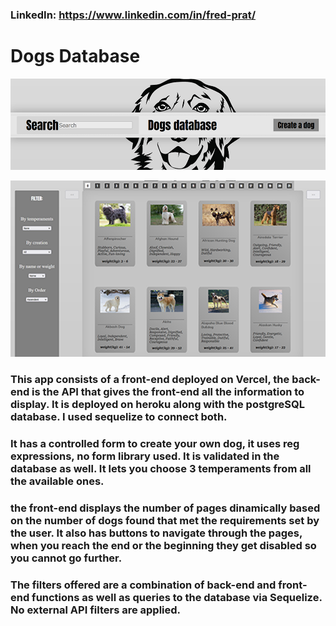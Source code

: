 ### LinkedIn: https://www.linkedin.com/in/fred-prat/
# Dogs Database

![startingLogo](AppPics/Dogs2.png)

![Home](AppPics/Dogs.png)

### This app consists of a front-end deployed on Vercel, the back-end is the API that gives the front-end all the information to display. It is deployed on heroku along with the postgreSQL database. I used sequelize to connect both.<br>
### It has a controlled form to create your own dog, it uses reg expressions, no form library used. It is validated in the database as well. It lets you choose 3 temperaments from all the available ones. <br>
### the front-end displays the number of pages dinamically based on the number of dogs found that met the requirements set by the user. It also has buttons to navigate through the pages, when you reach the end or the beginning they get disabled so you cannot go further. <br>
### The filters offered are a combination of back-end and front-end functions as well as queries to the database via Sequelize. No external API filters are applied.
